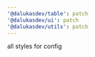 ```yaml
---
'@dalukasdev/table': patch
'@dalukasdev/ui': patch
'@dalukasdev/utils': patch
---
```


all styles for config

